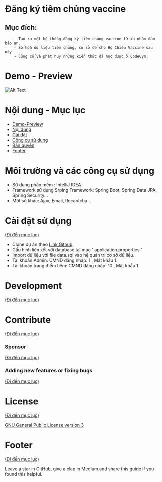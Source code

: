 
# Đăng ký tiêm chủng vaccine

## Mục đích:
        - Tạo ra một hệ thống đăng ký tiêm chủng vaccine từ xa nhằm đảm bảo an.
        - Số hoá dữ liệu tiêm chủng, cơ sở để cho Hộ Chiếu Vaccine sau này.
        - Củng cố và phát huy những kiến thức đã học được ở CodeGym.


# Demo - Preview

![Alt Text](demo.gif)



# Nội dung - Mục lục
- [Demo-Preview](https://github.com/NguyenVanThaiBinh/Project_Vaccine_Module_5/edit/master/README.md#L13)
- [Nội dung](https://github.com/NguyenVanThaiBinh/Project_Vaccine_Module_5/edit/master/README.md#L22)
- [Cài đặt ](https://github.com/NguyenVanThaiBinh/Project_Vaccine_Module_5/edit/master/README.md#L3)
- [Công cụ sử dụng](https://github.com/NguyenVanThaiBinh/Project_Vaccine_Module_5/edit/master/README.md#L3)
- [Bản quyền](https://github.com/NguyenVanThaiBinh/Project_Vaccine_Module_5/edit/master/README.md#L3)
- [Footer](#footer)

# Môi trường và các công cụ sử dụng


- Sử dụng phần mềm : IntelliJ IDEA
- Framework sử dụng Srping Framework: Spring Boot, Spring Data JPA, Spring Security...
- Một số khác: Ajax, Email, Recaptcha...
# Cài đặt sử dụng
[(Đi đến mục lục)](https://github.com/NguyenVanThaiBinh/Learn_Readme/blob/master/README.md#n%E1%BB%99i-dung---m%E1%BB%A5c-l%E1%BB%A5c)


 - Clone dự án theo  [Link Github](https://github.com/NguyenVanThaiBinh/Project_Vaccine_Module_5.git)
 - Cấu hình liên kết với database tại mục ' application.properties '
 - Import dữ liệu với file data.sql vào hệ quản trị cơ sở dữ liệu.
 - Tài khoản Admin: CMND đăng nhập: 1 , Mật khẩu 1.
 - Tài khoản trang điểm tiêm: CMND đăng nhập: 10 , Mật khẩu 1.

# Development
[(Đi đến mục lục)](https://github.com/NguyenVanThaiBinh/Learn_Readme/blob/master/README.md#n%E1%BB%99i-dung---m%E1%BB%A5c-l%E1%BB%A5c)

<!-- This is the place where you give instructions to developers on how to modify the code.

You could give **instructions in depth** of **how the code works** and how everything is put together.

You could also give specific instructions to how they can setup their development environment.

Ideally, you should keep the README simple. If you need to add more complex explanations, use a wiki. Check out [this wiki](https://github.com/navendu-pottekkat/nsfw-filter/wiki) for inspiration. -->

# Contribute
[(Đi đến mục lục)](https://github.com/NguyenVanThaiBinh/Learn_Readme/blob/master/README.md#n%E1%BB%99i-dung---m%E1%BB%A5c-l%E1%BB%A5c)

<!-- This is where you can let people know how they can **contribute** to your project. Some of the ways are given below.

Also this shows how you can add subsections within a section. -->

### Sponsor
[(Đi đến mục lục)](https://github.com/NguyenVanThaiBinh/Project_Vaccine_Module_5/blob/master/README.md#n%E1%BB%99i-dung)

<!-- Your project is gaining traction and it is being used by thousands of people(***with this README there will be even more***). Now it would be a good time to look for people or organisations to sponsor your project. This could be because you are not generating any revenue from your project and you require money for keeping the project alive.

You could add how people can sponsor your project in this section. Add your patreon or GitHub sponsor link here for easy access.

A good idea is to also display the sponsors with their organisation logos or badges to show them your love!(*Someday I will get a sponsor and I can show my love*) -->

### Adding new features or fixing bugs
[(Đi đến mục lục)](https://github.com/NguyenVanThaiBinh/Learn_Readme/blob/master/README.md#n%E1%BB%99i-dung)

<!-- This is to give people an idea how they can raise issues or feature requests in your projects. 

You could also give guidelines for submitting and issue or a pull request to your project.

Personally and by standard, you should use a [issue template](https://github.com/navendu-pottekkat/nsfw-filter/blob/master/ISSUE_TEMPLATE.md) and a [pull request template](https://github.com/navendu-pottekkat/nsfw-filter/blob/master/PULL_REQ_TEMPLATE.md)(click for examples) so that when a user opens a new issue they could easily format it as per your project guidelines.

You could also add contact details for people to get in touch with you regarding your project. -->

# License
[(Đi đến mục lục)](https://github.com/NguyenVanThaiBinh/Learn_Readme/blob/master/README.md#n%E1%BB%99i-dung---m%E1%BB%A5c-l%E1%BB%A5c)

<!-- Adding the license to README is a good practice so that people can easily refer to it.

Make sure you have added a LICENSE file in your project folder. **Shortcut:** Click add new file in your root of your repo in GitHub > Set file name to LICENSE > GitHub shows LICENSE templates > Choose the one that best suits your project!

I personally add the name of the license and provide a link to it like below. -->

[GNU General Public License version 3](https://opensource.org/licenses/GPL-3.0)

# Footer
 [(Đi đến mục lục)](https://github.com/NguyenVanThaiBinh/Learn_Readme/blob/master/README.md#n%E1%BB%99i-dung---m%E1%BB%A5c-l%E1%BB%A5c) 

<!-- Let's also add a footer because I love footers and also you **can** use this to convey important info.

Let's make it an image because by now you have realised that multimedia in images == cool(*please notice the subtle programming joke). -->

Leave a star in GitHub, give a clap in Medium and share this guide if you found this helpful.

<!-- Add the footer here -->

<!-- ![Footer](https://github.com/navendu-pottekkat/awesome-readme/blob/master/fooooooter.png) -->
